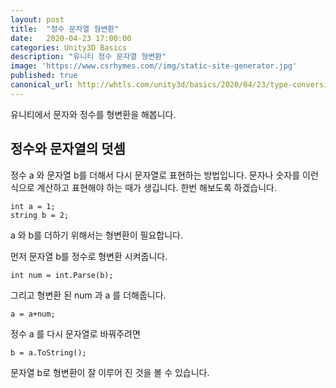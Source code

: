 ```yaml
---
layout: post
title:  "정수 문자열 형변환"
date:   2020-04-23 17:00:00
categories: Unity3D Basics
description: "유니티 정수 문자열 형변환"
image: 'https://www.csrhymes.com//img/static-site-generator.jpg'
published: true
canonical_url: http://whtls.com/unity3d/basics/2020/04/23/type-conversion/
---
```


유니티에서 문자와 정수를 형변환을 해봅니다.

## 정수와 문자열의 덧셈
정수 a 와 문자열 b를 더해서 다시 문자열로 표현하는 방법입니다.
문자나 숫자를 이런식으로 계산하고 표현해야 하는 때가 생깁니다.
한번 해보도록 하겠습니다.

```
int a = 1;
string b = 2;
```

a 와 b를 더하기 위해서는 형변환이 필요합니다.

먼저 문자열 b를 정수로 형변환 시켜줍니다.

```
int num = int.Parse(b);
```

그리고 형변환 된 num 과 a 를 더해줍니다.

```
a = a+num;
```

정수 a 를 다시 문자열로 바꿔주려면
```
b = a.ToString();
```

문자열 b로 형변환이 잘 이루어 진 것을 볼 수 있습니다.

